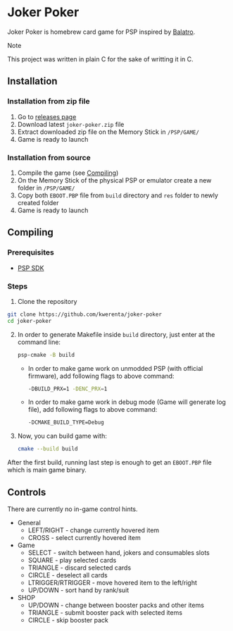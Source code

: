 # Joker Poker

Joker Poker is homebrew card game for PSP inspired by [Balatro](https://www.playbalatro.com).

> [!NOTE]
> This project was written in plain C for the sake of writting it in C.

## Installation

### Installation from zip file

1. Go to [releases page](https://github.com/kwerenta/joker-poker/releases)
1. Download latest `joker-poker.zip` file
1. Extract downloaded zip file on the Memory Stick in `/PSP/GAME/`
1. Game is ready to launch

### Installation from source

1. Compile the game (see [Compiling](#compiling))
1. On the Memory Stick of the physical PSP or emulator create a new folder in `/PSP/GAME/`
1. Copy both `EBOOT.PBP` file from `build` directory and `res` folder to newly created folder
1. Game is ready to launch

## Compiling

### Prerequisites

- [PSP SDK](https://pspdev.github.io)

### Steps

1. Clone the repository

```sh
git clone https://github.com/kwerenta/joker-poker
cd joker-poker
```

2. In order to generate Makefile inside `build` directory, just enter at the command line:

   ```sh
   psp-cmake -B build
   ```

   - In order to make game work on unmodded PSP (with official firmware), add following flags to above command:

     ```sh
     -DBUILD_PRX=1 -DENC_PRX=1
     ```

   - In order to make game work in debug mode (Game will generate log file), add following flags to above command:
     ```sh
     -DCMAKE_BUILD_TYPE=Debug
     ```

3. Now, you can build game with:
   ```sh
   cmake --build build
   ```

After the first build, running last step is enough to get an `EBOOT.PBP` file which is main game binary.

## Controls

There are currently no in-game control hints.

- General
  - LEFT/RIGHT - change currently hovered item
  - CROSS - select currently hovered item
- Game
  - SELECT - switch between hand, jokers and consumables slots
  - SQUARE - play selected cards
  - TRIANGLE - discard selected cards
  - CIRCLE - deselect all cards
  - LTRIGGER/RTRIGGER - move hovered item to the left/right
  - UP/DOWN - sort hand by rank/suit
- SHOP
  - UP/DOWN - change between booster packs and other items
  - TRIANGLE - submit booster pack with selected items
  - CIRCLE - skip booster pack
